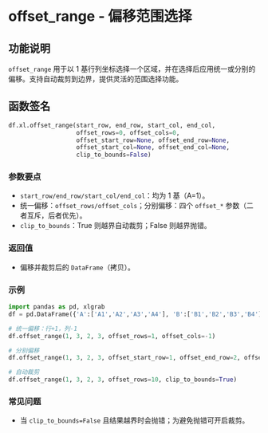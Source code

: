 # offset_range - 偏移范围选择

## 功能说明

`offset_range` 用于以 1 基行列坐标选择一个区域，并在选择后应用统一或分别的偏移。支持自动裁剪到边界，提供灵活的范围选择功能。

## 函数签名

```python
df.xl.offset_range(start_row, end_row, start_col, end_col,
                   offset_rows=0, offset_cols=0,
                   offset_start_row=None, offset_end_row=None,
                   offset_start_col=None, offset_end_col=None,
                   clip_to_bounds=False)
```

### 参数要点
- `start_row/end_row/start_col/end_col`：均为 1 基（A=1）。
- 统一偏移：`offset_rows/offset_cols`；分别偏移：四个 `offset_*` 参数（二者互斥，后者优先）。
- `clip_to_bounds`：True 则越界自动裁剪；False 则越界抛错。

### 返回值
- 偏移并裁剪后的 `DataFrame`（拷贝）。

### 示例
```python
import pandas as pd, xlgrab
df = pd.DataFrame({'A':['A1','A2','A3','A4'], 'B':['B1','B2','B3','B4'], 'C':['C1','C2','C3','C4']})

# 统一偏移：行+1，列-1
df.offset_range(1, 3, 2, 3, offset_rows=1, offset_cols=-1)

# 分别偏移
df.offset_range(1, 3, 2, 3, offset_start_row=1, offset_end_row=2, offset_start_col=-1, offset_end_col=0)

# 自动裁剪
df.offset_range(1, 3, 2, 3, offset_rows=10, clip_to_bounds=True)
```

### 常见问题
- 当 `clip_to_bounds=False` 且结果越界时会抛错；为避免抛错可开启裁剪。


